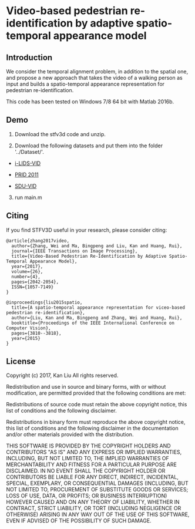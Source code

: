 # Video-based pedestrian re-identification by adaptive spatio-temporal appearance model

## Introduction

We consider the temporal alignment problem, in addition to the spatial one,
and propose a new approach that takes the video of a walking person as input and builds a spatio-temporal appearance representation for pedestrian re-identification.

This code has been tested on Windows 7/8 64 bit with Matlab 2016b.

## Demo

1. Download the stfv3d code and unzip.

2. Download the following datasets and put them into the folder '../Dataset/'.

  * [i-LIDS-VID](http://www.eecs.qmul.ac.uk/~xiatian/downloads_qmul_iLIDS-VID_ReID_dataset.html)

  * [PRID 2011](http://lrs.icg.tugraz.at/datasets/prid/)

  * [SDU-VID](http://www.vsislab.com/projects/MLAI/PedestrianRepresentation/)



3. run main.m

## Citing

If you find STFV3D useful in your research, please consider citing:

```
@article{zhang2017video,
  author={Zhang, Wei and Ma, Bingpeng and Liu, Kan and Huang, Rui},
  journal={IEEE Transactions on Image Processing},
  title={Video-Based Pedestrian Re-Identification by Adaptive Spatio-Temporal Appearance Model},
  year={2017},
  volume={26},
  number={4},
  pages={2042-2054},
  ISSN={1057-7149}
}

@inproceedings{liu2015spatio,
  title={A spatio-temporal appearance representation for viceo-based pedestrian re-identification},
  author={Liu, Kan and Ma, Bingpeng and Zhang, Wei and Huang, Rui},
  booktitle={Proceedings of the IEEE International Conference on Computer Vision},
  pages={3810--3818},
  year={2015}
}
```

## License

Copyright (c) 2017, Kan Liu
All rights reserved.

Redistribution and use in source and binary forms, with or without modification, are permitted provided that the following conditions are met:

Redistributions of source code must retain the above copyright notice, this list of conditions and the following disclaimer.

Redistributions in binary form must reproduce the above copyright notice, this list of conditions and the following disclaimer in the documentation and/or other materials provided with the distribution.

THIS SOFTWARE IS PROVIDED BY THE COPYRIGHT HOLDERS AND CONTRIBUTORS "AS IS" AND ANY EXPRESS OR IMPLIED WARRANTIES, INCLUDING, BUT NOT LIMITED TO, THE IMPLIED WARRANTIES OF MERCHANTABILITY AND FITNESS FOR A PARTICULAR PURPOSE ARE DISCLAIMED. IN NO EVENT SHALL THE COPYRIGHT HOLDER OR CONTRIBUTORS BE LIABLE FOR ANY DIRECT, INDIRECT, INCIDENTAL, SPECIAL, EXEMPLARY, OR CONSEQUENTIAL DAMAGES (INCLUDING, BUT NOT LIMITED TO, PROCUREMENT OF SUBSTITUTE GOODS OR SERVICES; LOSS OF USE, DATA, OR PROFITS; OR BUSINESS INTERRUPTION) HOWEVER CAUSED AND ON ANY THEORY OF LIABILITY, WHETHER IN CONTRACT, STRICT LIABILITY, OR TORT (INCLUDING NEGLIGENCE OR OTHERWISE) ARISING IN ANY WAY OUT OF THE USE OF THIS SOFTWARE, EVEN IF ADVISED OF THE POSSIBILITY OF SUCH DAMAGE.
